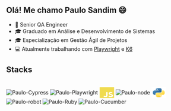 ## Olá! Me chamo Paulo Sandim 😄
- 🐞 Senior QA Engineer 
- 🎓 Graduado em Análise e Desenvolvimento de Sistemas
- 🎓 Especialização em Gestão Ágil de Projetos
- 💻 Atualmente trabalhando com [Playwright](https://playwright.dev/) e [K6](https://k6.io/)
  
## Stacks
  <div style="display: inline_block"><br>
  <img align="center" alt="Paulo-Cypress" height="30" width="40" src="https://www.svgrepo.com/show/353630/cypress.svg">
  <img align="center" alt="Paulo-Playwright" height="30" width="40" src="https://playwright.dev/img/playwright-logo.svg">
  <img align="center" alt="Paulo-Js" height="30" width="40" src="https://raw.githubusercontent.com/devicons/devicon/master/icons/javascript/javascript-plain.svg">
  <img align="center" alt="Paulo-node" height="30" width="40" src="https://www.svgrepo.com/show/354119/nodejs-icon.svg">
  <img align="center" alt="Paulo-Python" height="30" width="40" src="https://raw.githubusercontent.com/devicons/devicon/master/icons/python/python-original.svg">
  <img align="center" alt="Paulo-robot" height="30" width="40" src="https://robotframework.org/img/RF.svg">
  <img align="center" alt="Paulo-Ruby" height="30" width="40" src="https://cdn.jsdelivr.net/gh/devicons/devicon/icons/ruby/ruby-original.svg" />
  <img align="center" alt="Paulo-Cucumber" height="30" width="40" src="https://cdn.jsdelivr.net/gh/devicons/devicon/icons/cucumber/cucumber-plain.svg">
      
